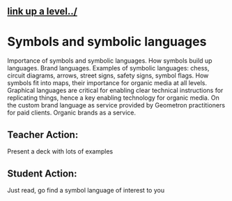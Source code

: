 ## [link up a level../](../)

# Symbols and symbolic languages

Importance of symbols and symbolic languages.  How symbols build up languages. Brand languages.  Examples of symbolic languages: chess, circuit diagrams, arrows, street signs, safety signs, symbol flags. How symbols fit into maps, their importance for organic media at all levels.  Graphical languages are critical for enabling clear technical instructions for replicating things, hence a key enabling technology for organic media.  On the custom brand language as service provided by Geometron practitioners for paid clients. Organic brands as a service.

## Teacher Action: 

Present a deck with lots of examples

## Student Action:

Just read, go find a symbol language of interest to you

